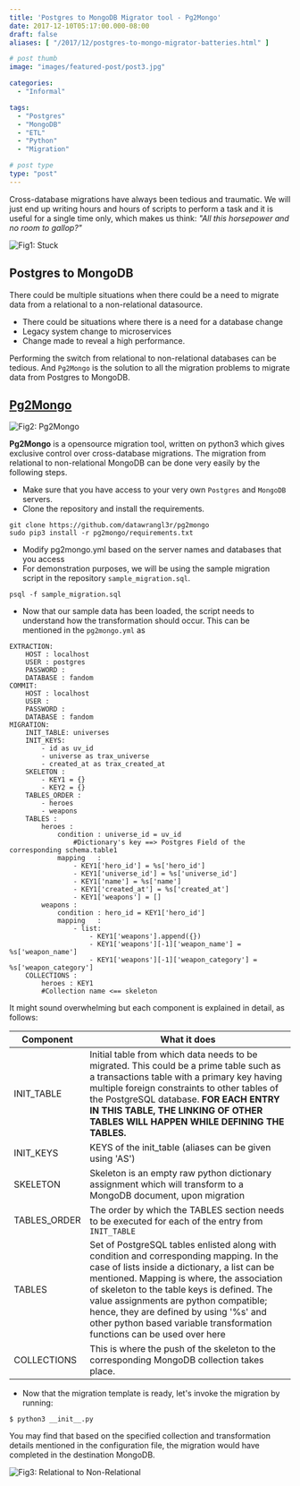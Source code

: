 ```yaml
---
title: 'Postgres to MongoDB Migrator tool - Pg2Mongo'
date: 2017-12-10T05:17:00.000-08:00
draft: false
aliases: [ "/2017/12/postgres-to-mongo-migrator-batteries.html" ]

# post thumb
image: "images/featured-post/post3.jpg"

categories:
  - "Informal"

tags:
  - "Postgres"
  - "MongoDB"
  - "ETL"
  - "Python"
  - "Migration"

# post type
type: "post"
---
```


Cross-database migrations have always been tedious and traumatic. We will just end up writing hours and hours of scripts to perform a task and it is useful for a single time only, which makes us think: *"All this horsepower and no room to gallop?"*
  
![Fig1: Stuck](../../images/post/3-postgres-to-mongo-migrator-batteries/img1.jpg)

## Postgres to MongoDB

There could be multiple situations when there could be a need to migrate data from a relational to a non-relational datasource.

* There could be situations where there is a need for a database change
* Legacy system change to microservices
* Change made to reveal a high performance.

Performing the switch from relational to non-relational databases can be tedious. And `Pg2Mongo` is the solution to all the migration problems to migrate data from Postgres to MongoDB.

## [Pg2Mongo](https://github.com/datawrangl3r/pg2mongo)

![Fig2: Pg2Mongo](../../images/post/3-postgres-to-mongo-migrator-batteries/img2.png)

**Pg2Mongo** is a opensource migration tool, written on python3 which gives exclusive control over cross-database migrations. The migration from relational to non-relational MongoDB can be done very easily by the following steps.

* Make sure that you have access to your very own `Postgres` and `MongoDB` servers.
* Clone the repository and install the requirements.

```
git clone https://github.com/datawrangl3r/pg2mongo
sudo pip3 install -r pg2mongo/requirements.txt
```

* Modify pg2mongo.yml based on the server names and databases that you access
* For demonstration purposes, we will be using the sample migration script in the repository `sample_migration.sql`.

```
psql -f sample_migration.sql
```

* Now that our sample data has been loaded, the script needs to understand how the transformation should occur. This can be mentioned in the `pg2mongo.yml` as

```
EXTRACTION:
    HOST : localhost 
    USER : postgres
    PASSWORD : 
    DATABASE : fandom
COMMIT:
    HOST : localhost
    USER :
    PASSWORD :
    DATABASE : fandom
MIGRATION:
    INIT_TABLE: universes
    INIT_KEYS:
        - id as uv_id
        - universe as trax_universe
        - created_at as trax_created_at
    SKELETON : 
        - KEY1 = {}
        - KEY2 = {}
    TABLES_ORDER :
        - heroes
        - weapons
    TABLES :
        heroes :
            condition : universe_id = uv_id
                #Dictionary's key ==> Postgres Field of the corresponding schema.table1
            mapping   :
                - KEY1['hero_id'] = %s['hero_id']
                - KEY1['universe_id'] = %s['universe_id']
                - KEY1['name'] = %s['name']
                - KEY1['created_at'] = %s['created_at']
                - KEY1['weapons'] = []
        weapons :
            condition : hero_id = KEY1['hero_id']
            mapping   :
                - list:
                    - KEY1['weapons'].append({})
                    - KEY1['weapons'][-1]['weapon_name'] = %s['weapon_name']
                    - KEY1['weapons'][-1]['weapon_category'] = %s['weapon_category']
    COLLECTIONS :
        heroes : KEY1
        #Collection name <== skeleton
```

It might sound overwhelming but each component is explained in detail, as follows:

| Component | What it does |
| --- | --- |
| INIT_TABLE | Initial table from which data needs to be migrated. This could be a prime table such as a transactions table with a primary key having multiple foreign constraints to other tables of the PostgreSQL database. **FOR EACH ENTRY IN THIS TABLE, THE LINKING OF OTHER TABLES WILL HAPPEN WHILE DEFINING THE TABLES.** |
| INIT_KEYS | KEYS of the init_table (aliases can be given using 'AS') |
| SKELETON | Skeleton is an empty raw python dictionary assignment which will transform to a MongoDB document, upon migration |
| TABLES_ORDER | The order by which the TABLES section needs to be executed for each of the entry from `INIT_TABLE` | 
| TABLES | Set of PostgreSQL tables enlisted along with condition and corresponding mapping. In the case of lists inside a dictionary, a list can be mentioned. Mapping is where, the association of skeleton to the table keys is defined. The value assignments are python compatible; hence, they are defined by using '%s' and other python based variable transformation functions can be used over here |
| COLLECTIONS | This is where the push of the skeleton to the corresponding MongoDB collection takes place. |

* Now that the migration template is ready, let's invoke the migration by running:

```
$ python3 __init__.py
```

You may find that based on the specified collection and transformation details mentioned in the configuration file, the migration would have completed in the destination MongoDB.

![Fig3: Relational to Non-Relational](../../images/post/3-postgres-to-mongo-migrator-batteries/img3.jpg)